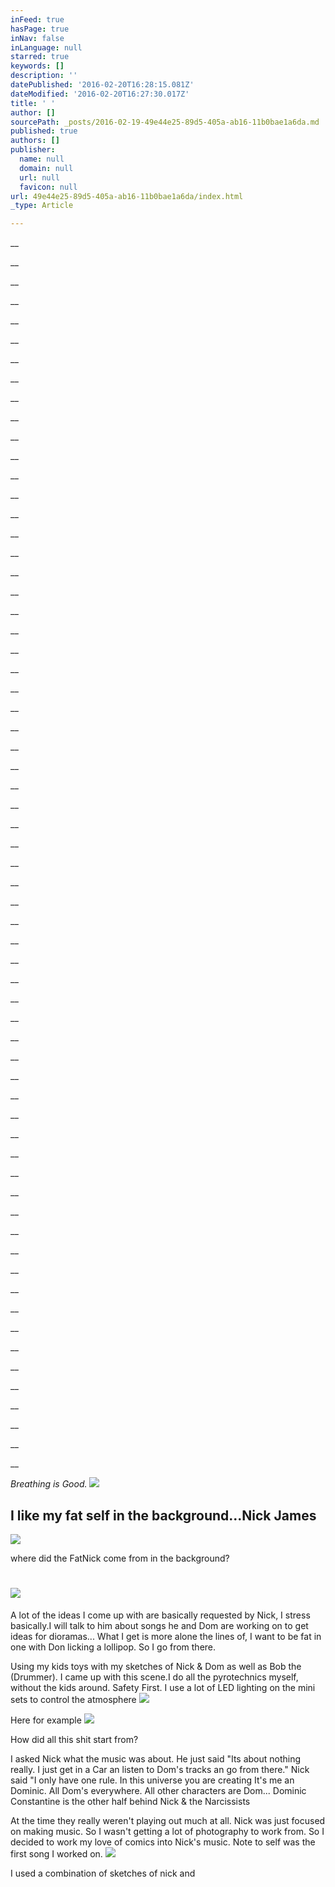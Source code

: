 ```yaml
---
inFeed: true
hasPage: true
inNav: false
inLanguage: null
starred: true
keywords: []
description: ''
datePublished: '2016-02-20T16:28:15.081Z'
dateModified: '2016-02-20T16:27:30.017Z'
title: ' '
author: []
sourcePath: _posts/2016-02-19-49e44e25-89d5-405a-ab16-11b0bae1a6da.md
published: true
authors: []
publisher:
  name: null
  domain: null
  url: null
  favicon: null
url: 49e44e25-89d5-405a-ab16-11b0bae1a6da/index.html
_type: Article

---
```

__

__

__

__

__

__

__

__

__

__

__

__

__

__

__

__

__

__

__

__

__

__

__

__

__

__

__

__

__

__

__

__

__

__

__

__

__

__

__

__

__

__

__

__

__

__

__

__

__

__

__

__

__

__

__

__

__

__

__

__

__

__

__

__

_Breathing is Good._
![](https://the-grid-user-content.s3-us-west-2.amazonaws.com/e9294022-45d7-4933-bde4-8a018b5dccbc.jpg)

## I like my fat self in the background...Nick James
![](https://the-grid-user-content.s3-us-west-2.amazonaws.com/2a61e941-fb0c-4da1-9c2f-5f38f403da7a.jpg)

where did the FatNick come from in the background?

# ![](https://the-grid-user-content.s3-us-west-2.amazonaws.com/007e3723-a0c8-4748-8824-4e3232a6a2c9.jpg)

A lot of the ideas I come up with are basically requested by Nick, I stress basically.I will talk to him about songs he and Dom are working on to get ideas for dioramas... What I get is more alone the lines of, I want to be fat in one with Don licking a lollipop. So I go from there.

Using my kids toys with my sketches of Nick & Dom as well as Bob the (Drummer). I came up with this scene.I do all the pyrotechnics myself, without the kids around. Safety First. I use a lot of LED lighting on the mini sets to control the atmosphere ![](https://the-grid-user-content.s3-us-west-2.amazonaws.com/436c425e-0680-4624-9504-227a2f4bb896.jpg)

Here for example ![](https://the-grid-user-content.s3-us-west-2.amazonaws.com/d96c3ece-c314-4873-a957-810dfe5ba643.jpg)

How did all this shit start from?

I asked Nick what the music was about. He just said "Its about nothing really. I just get in a Car an listen to Dom's tracks an go from there." Nick said "I only have one rule. In this universe you are creating It's me an Dominic. All Dom's everywhere. All other characters are Dom... Dominic Constantine is the other half behind Nick & the Narcissists

At the time they really weren't playing out much at all. Nick was just focused on making music. So I wasn't getting a lot of photography to work from. So I decided to work my love of comics into Nick's music. Note to self was the first song I worked on.
![](https://the-grid-user-content.s3-us-west-2.amazonaws.com/e72d43fd-b7f6-417e-9055-314a1a0f6576.jpg)

I used a combination of sketches of nick and
